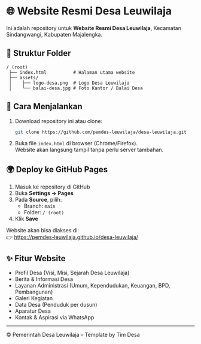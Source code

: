 # 🌐 Website Resmi Desa Leuwilaja

Ini adalah repository untuk **Website Resmi Desa Leuwilaja**, Kecamatan Sindangwangi, Kabupaten Majalengka.

## 📌 Struktur Folder
```
/ (root)
 ├── index.html          # Halaman utama website
 ├── assets/
 │    ├── logo-desa.png  # Logo Desa Leuwilaja
 │    └── balai-desa.jpg # Foto Kantor / Balai Desa
```

## 🚀 Cara Menjalankan
1. Download repository ini atau clone:
   ```bash
   git clone https://github.com/pemdes-leuwilaja/desa-leuwilaja.git
   ```

2. Buka file `index.html` di browser (Chrome/Firefox).  
   Website akan langsung tampil tanpa perlu server tambahan.

## 🌍 Deploy ke GitHub Pages
1. Masuk ke repository di GitHub
2. Buka **Settings → Pages**
3. Pada **Source**, pilih:
   - Branch: `main`
   - Folder: `/ (root)`
4. Klik **Save**

Website akan bisa diakses di:  
👉 https://pemdes-leuwilaja.github.io/desa-leuwilaja/

## ✨ Fitur Website
- Profil Desa (Visi, Misi, Sejarah Desa Leuwilaja)
- Berita & Informasi Desa
- Layanan Administrasi (Umum, Kependudukan, Keuangan, BPD, Pembangunan)
- Galeri Kegiatan
- Data Desa (Penduduk per dusun)
- Aparatur Desa
- Kontak & Aspirasi via WhatsApp

---
© Pemerintah Desa Leuwilaja – Template by Tim Desa
